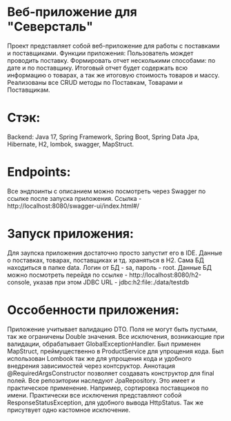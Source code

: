 # Веб-приложение для "Северсталь"
Проект представляет собой веб-приложение для работы с поставками и поставщиками.
Функции приложения:
Пользователь мождет проводить поставку.
Формировать отчет несколькими способами: по дате и по поставщику.
Итоговый отчет будет содержать всю информацию о товарах, а так же итоговую стоимость товаров и массу.
Реализованы все CRUD методы по Поставкам, Товарами и Поставщикам.

# Стэк: 
Backend: Java 17, Spring Framework, Spring Boot, Spring Data Jpa, Hibernate, H2, lombok, swagger, MapStruct.

# Endpoints:
Все эндпоинты с описанием можно посмотреть через Swagger по ссылке после запуска приложения.
Ссылка - http://localhost:8080/swagger-ui/index.html#/

# Запуск приложения:
Для заупска приложения достаточно просто запустит его в IDE.
Данные о поставках, товарах, поставщиках и тд. храняться в H2. Сама БД находиться в папке data.
Логин от БД - sa, пароль - root.
Данные БД можно посмотреть перейдя по ссылке - http://localhost:8080/h2-console, указав при этом JDBC URL - jdbc:h2:file:./data/testdb

# Оссобенности приложения: 
Приложение учитывает валидацию DTO. Поля не могут быть пустыми, так же ограничены Double значения. Все исключения, возникающие при валидации, обрабатывает GlobalExceptionHandler.
Был применен MapStruct, преймущественно в ProductService для упрощения кода.
Был использован Lombook так же для упрощения кода и удобного внедрения зависимостей через контсруктор. Аннотация @RequiredArgsConstructor позволяет создавать конструктор для final полей.
Все репозитории наследуют JpaRepository. Это имеет и практическое применение. Например, сортировка поставщиков по имени.
Практически все исключения представляют собой ResponseStatusException, для удобного вывода HttpStatus. Так же присутвует одно кастомное исключение.
